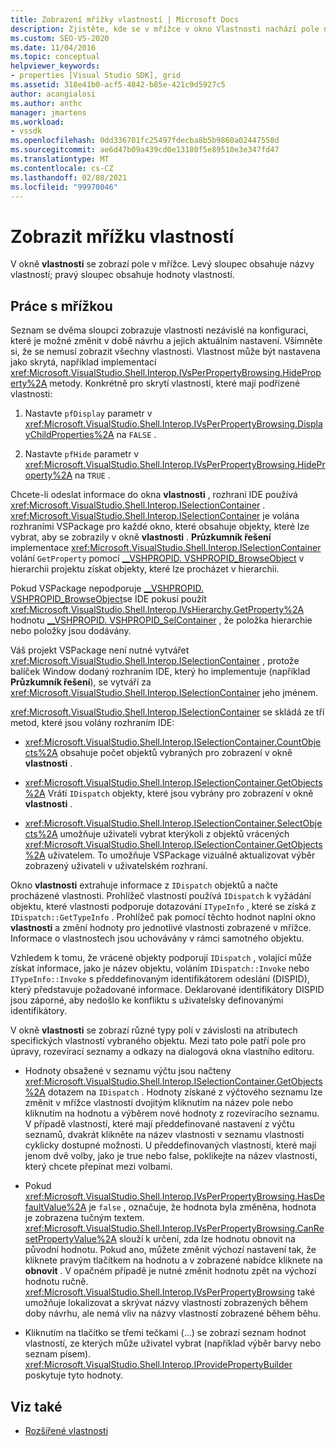 ```yaml
---
title: Zobrazení mřížky vlastností | Microsoft Docs
description: Zjistěte, kde se v mřížce v okno Vlastnosti nachází pole názvy vlastností a hodnoty vlastností a jak pracovat s mřížkou v části rozšíření vlastností.
ms.custom: SEO-VS-2020
ms.date: 11/04/2016
ms.topic: conceptual
helpviewer_keywords:
- properties [Visual Studio SDK], grid
ms.assetid: 318e41b0-acf5-4842-b85e-421c9d5927c5
author: acangialosi
ms.author: anthc
manager: jmartens
ms.workload:
- vssdk
ms.openlocfilehash: 0dd336701fc25497fdecba8b5b9860a02447558d
ms.sourcegitcommit: ae6d47b09a439cd0e13180f5e89510e3e347fd47
ms.translationtype: MT
ms.contentlocale: cs-CZ
ms.lasthandoff: 02/08/2021
ms.locfileid: "99970046"
---
```

# <a name="properties-display-grid"></a>Zobrazit mřížku vlastností

V okně **vlastnosti** se zobrazí pole v mřížce. Levý sloupec obsahuje názvy vlastností; pravý sloupec obsahuje hodnoty vlastností.

## <a name="work-with-the-grid"></a>Práce s mřížkou

Seznam se dvěma sloupci zobrazuje vlastnosti nezávislé na konfiguraci, které je možné změnit v době návrhu a jejich aktuálním nastavení. Všimněte si, že se nemusí zobrazit všechny vlastnosti. Vlastnost může být nastavena jako skrytá, například implementací <xref:Microsoft.VisualStudio.Shell.Interop.IVsPerPropertyBrowsing.HideProperty%2A> metody. Konkrétně pro skrytí vlastností, které mají podřízené vlastnosti:

1. Nastavte `pfDisplay` parametr v <xref:Microsoft.VisualStudio.Shell.Interop.IVsPerPropertyBrowsing.DisplayChildProperties%2A> na `FALSE` .

2. Nastavte `pfHide` parametr v <xref:Microsoft.VisualStudio.Shell.Interop.IVsPerPropertyBrowsing.HideProperty%2A> na `TRUE` .

Chcete-li odeslat informace do okna **vlastnosti** , rozhraní IDE používá <xref:Microsoft.VisualStudio.Shell.Interop.ISelectionContainer> . <xref:Microsoft.VisualStudio.Shell.Interop.ISelectionContainer> je volána rozhraními VSPackage pro každé okno, které obsahuje objekty, které lze vybrat, aby se zobrazily v okně **vlastnosti** . **Průzkumník řešení** implementace <xref:Microsoft.VisualStudio.Shell.Interop.ISelectionContainer> volání `GetProperty` pomocí [__VSHPROPID. VSHPROPID_BrowseObject](<xref:Microsoft.VisualStudio.Shell.Interop.__VSHPROPID.VSHPROPID_BrowseObject>) v hierarchii projektu získat objekty, které lze procházet v hierarchii.

Pokud VSPackage nepodporuje [__VSHPROPID. VSHPROPID_BrowseObject](<xref:Microsoft.VisualStudio.Shell.Interop.__VSHPROPID.VSHPROPID_BrowseObject>)se IDE pokusí použít <xref:Microsoft.VisualStudio.Shell.Interop.IVsHierarchy.GetProperty%2A> hodnotu [__VSHPROPID. VSHPROPID_SelContainer](<xref:Microsoft.VisualStudio.Shell.Interop.__VSHPROPID.VSHPROPID_SelContainer>) , že položka hierarchie nebo položky jsou dodávány.

Váš projekt VSPackage není nutné vytvářet <xref:Microsoft.VisualStudio.Shell.Interop.ISelectionContainer> , protože balíček Window dodaný rozhraním IDE, který ho implementuje (například **Průzkumník řešení**), se vytváří za <xref:Microsoft.VisualStudio.Shell.Interop.ISelectionContainer> jeho jménem.

<xref:Microsoft.VisualStudio.Shell.Interop.ISelectionContainer> se skládá ze tří metod, které jsou volány rozhraním IDE:

- <xref:Microsoft.VisualStudio.Shell.Interop.ISelectionContainer.CountObjects%2A> obsahuje počet objektů vybraných pro zobrazení v okně **vlastnosti** .

- <xref:Microsoft.VisualStudio.Shell.Interop.ISelectionContainer.GetObjects%2A> Vrátí `IDispatch` objekty, které jsou vybrány pro zobrazení v okně **vlastnosti** .

- <xref:Microsoft.VisualStudio.Shell.Interop.ISelectionContainer.SelectObjects%2A> umožňuje uživateli vybrat kterýkoli z objektů vrácených <xref:Microsoft.VisualStudio.Shell.Interop.ISelectionContainer.GetObjects%2A> uživatelem. To umožňuje VSPackage vizuálně aktualizovat výběr zobrazený uživateli v uživatelském rozhraní.

Okno **vlastnosti** extrahuje informace z `IDispatch` objektů a načte procházené vlastnosti. Prohlížeč vlastností používá `IDispatch` k vyžádání objektu, které vlastnosti podporuje dotazování `ITypeInfo` , které se získá z `IDispatch::GetTypeInfo` . Prohlížeč pak pomocí těchto hodnot naplní okno **vlastnosti** a změní hodnoty pro jednotlivé vlastnosti zobrazené v mřížce. Informace o vlastnostech jsou uchovávány v rámci samotného objektu.

Vzhledem k tomu, že vrácené objekty podporují `IDispatch` , volající může získat informace, jako je název objektu, voláním `IDispatch::Invoke` nebo `ITypeInfo::Invoke` s předdefinovaným identifikátorem odeslání (DISPID), který představuje požadované informace. Deklarované identifikátory DISPID jsou záporné, aby nedošlo ke konfliktu s uživatelsky definovanými identifikátory.

V okně **vlastnosti** se zobrazí různé typy polí v závislosti na atributech specifických vlastností vybraného objektu. Mezi tato pole patří pole pro úpravy, rozevírací seznamy a odkazy na dialogová okna vlastního editoru.

- Hodnoty obsažené v seznamu výčtu jsou načteny <xref:Microsoft.VisualStudio.Shell.Interop.ISelectionContainer.GetObjects%2A> dotazem na `IDispatch` . Hodnoty získané z výčtového seznamu lze změnit v mřížce vlastností dvojitým kliknutím na název pole nebo kliknutím na hodnotu a výběrem nové hodnoty z rozevíracího seznamu. V případě vlastností, které mají předdefinované nastavení z výčtu seznamů, dvakrát klikněte na název vlastnosti v seznamu vlastnosti cyklicky dostupné možnosti. U předdefinovaných vlastností, které mají jenom dvě volby, jako je true nebo false, poklikejte na název vlastnosti, který chcete přepínat mezi volbami.

- Pokud <xref:Microsoft.VisualStudio.Shell.Interop.IVsPerPropertyBrowsing.HasDefaultValue%2A> je `false` , označuje, že hodnota byla změněna, hodnota je zobrazena tučným textem. <xref:Microsoft.VisualStudio.Shell.Interop.IVsPerPropertyBrowsing.CanResetPropertyValue%2A> slouží k určení, zda lze hodnotu obnovit na původní hodnotu. Pokud ano, můžete změnit výchozí nastavení tak, že kliknete pravým tlačítkem na hodnotu a v zobrazené nabídce kliknete na **obnovit** . V opačném případě je nutné změnit hodnotu zpět na výchozí hodnotu ručně. <xref:Microsoft.VisualStudio.Shell.Interop.IVsPerPropertyBrowsing> také umožňuje lokalizovat a skrývat názvy vlastností zobrazených během doby návrhu, ale nemá vliv na názvy vlastností zobrazené během běhu.

- Kliknutím na tlačítko se třemi tečkami (...) se zobrazí seznam hodnot vlastností, ze kterých může uživatel vybrat (například výběr barvy nebo seznam písem). <xref:Microsoft.VisualStudio.Shell.Interop.IProvidePropertyBuilder> poskytuje tyto hodnoty.

## <a name="see-also"></a>Viz také

- [Rozšířené vlastnosti](../../extensibility/internals/extending-properties.md)
